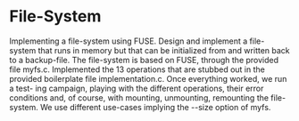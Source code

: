 # File-System

Implementing a file-system using FUSE.
Design and implement a file-system that runs in memory but that can be initialized from and written back to a backup-file. The file-system is based on FUSE, through the provided file myfs.c. Implemented the 13 operations that are stubbed out in the provided boilerplate file implementation.c. Once everything worked, we run a test- ing campaign, playing with the different operations, their error conditions and, of course, with mounting, unmounting, remounting the file-system. We use different use-cases implying the --size option of myfs.

